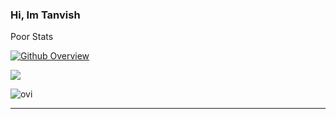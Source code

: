 ### Hi, Im Tanvish

<!--
- 🔭 I’m currently working on ...
- 🌱 I’m currently learning ...
- 👯 I’m looking to collaborate on ...
- 🤔 I’m looking for help with ...
- 💬 Ask me about ...
- 📫 How to reach me: ...
- 😄 Pronouns: ...
- ⚡ Fun fact: ...
-->
Poor Stats

[![Github Overview](https://github-readme-stats.vercel.app/api?username=TanvishGG&include_all_commits=true&count_private=true&show_icons=true&line_height=20&title_color=b0b0b0&icon_color=9100d4&text_color=A1A1A1&bg_color=0,000000,550299)](https://github.com/TanvishGG)

![](https://github-readme-streak-stats.herokuapp.com/?user=TanvishGG&theme=dark&hide_border=false)

<img src="https://github-readme-stats.vercel.app/api/top-langs?username=TanvishGG&show_icons=true&locale=en&layout=compact&theme=chartreuse-dark" alt="ovi" />


---
